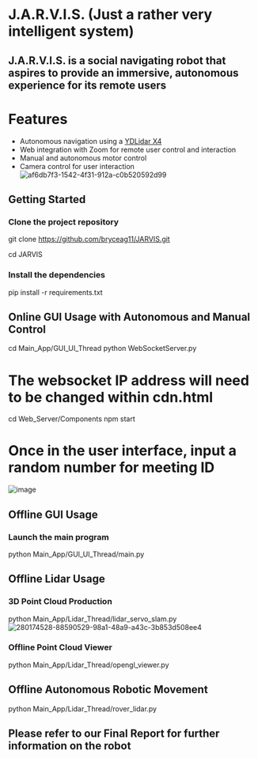 # J.A.R.V.I.S. (Just a rather very intelligent system)

## J.A.R.V.I.S. is a social navigating robot that aspires to provide an immersive, autonomous experience for its remote users

# Features
* Autonomous navigation using a [YDLidar X4](https://github.com/YDLIDAR/YDLidar-SDK)
* Web integration with Zoom for remote user control and interaction
* Manual and autonomous motor control
* Camera control for user interaction
![af6db7f3-1542-4f31-912a-c0b520592d99](https://github.com/bryceag11/JARVIS/assets/67086260/443917c3-1803-451b-923d-47b23a8565f3)

## Getting Started
### Clone the project repository
git clone https://github.com/bryceag11/JARVIS.git

cd JARVIS

### Install the dependencies
pip install -r requirements.txt

## Online GUI Usage with Autonomous and Manual Control
cd Main_App/GUI_UI_Thread 
python WebSocketServer.py

# The websocket IP address will need to be changed within cdn.html
cd Web_Server/Components
npm start

# Once in the user interface, input a random number for meeting ID
![image](https://github.com/bryceag11/JARVIS/assets/67086260/3c7a689b-9391-439d-8c3b-3f40b336b0c6)

## Offline GUI Usage
### Launch the main program
python Main_App/GUI_UI_Thread/main.py

## Offline Lidar Usage
### 3D Point Cloud Production
python Main_App/Lidar_Thread/lidar_servo_slam.py
![280174528-88590529-98a1-48a9-a43c-3b853d508ee4](https://github.com/bryceag11/JARVIS/assets/67086260/53a1c7e2-c1f1-445c-97e3-ae879bf7a653)

### Offline Point Cloud Viewer
python Main_App/Lidar_Thread/opengl_viewer.py

## Offline Autonomous Robotic Movement
python Main_App/Lidar_Thread/rover_lidar.py


## Please refer to our Final Report for further information on the robot
